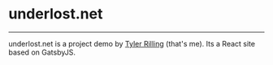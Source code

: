 # underlost.net

---

underlost.net is a project demo by [Tyler Rilling](https://tyler.codes) (that's me). Its a React site based on GatsbyJS.
